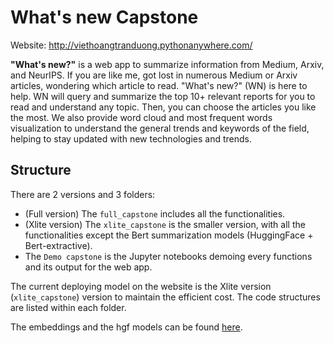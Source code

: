 # What's new Capstone

Website: http://viethoangtranduong.pythonanywhere.com/

**"What's new?"** is a web app to summarize information from Medium, Arxiv, and NeurIPS. If you are like me, got lost in numerous Medium or Arxiv articles, wondering which article to read. "What's new?" (WN) is here to help. WN will query and summarize the top 10+ relevant reports for you to read and understand any topic. Then, you can choose the articles you like the most. We also provide word cloud and most frequent words visualization to understand the general trends and keywords of the field, helping to stay updated with new technologies and trends.

## Structure

There are 2 versions and 3 folders:  
- (Full version) The ```full_capstone``` includes all the functionalities.  
- (Xlite version) The ```xlite_capstone``` is the smaller version, with all the functionalities except the Bert summarization models (HuggingFace + Bert-extractive).  
- The ```Demo capstone``` is the Jupyter notebooks demoing every functions and its output for the web app.

The current deploying model on the website is the Xlite version (```xlite_capstone```) version to maintain the efficient cost. The code structures are listed within each folder.  

The embeddings and the hgf models can be found [here](https://drive.google.com/drive/folders/1ifPOnWqUXv2f5NR8nHgdAdUwFQVr-DiO?usp=sharing).

